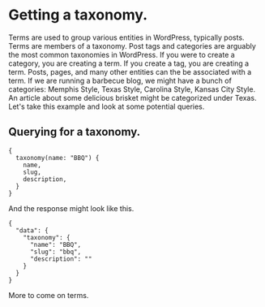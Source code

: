 # Getting a taxonomy.

Terms are used to group various entities in WordPress, typically posts. Terms are members of a taxonomy. Post tags and categories are arguably the most common taxonomies in WordPress.  If you were to create a category, you are creating a term. If you create a tag, you are creating a term. Posts, pages, and many other entities can the be associated with a term.  If we are running a barbecue blog, we might have a bunch of categories: Memphis Style, Texas Style, Carolina Style, Kansas City Style.  An article about some delicious brisket might be categorized under Texas.  Let's take this example and look at some potential queries.

## Querying for a taxonomy.

```
{
  taxonomy(name: "BBQ") {
    name,
    slug,
    description,
  }
}
```

And the response might look like this.

```
{
  "data": {
    "taxonomy": {
      "name": "BBQ",
      "slug": "bbq",
      "description": ""
    }
  }
}
```

More to come on terms.

